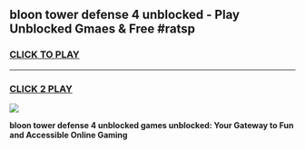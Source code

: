 
## bloon tower defense 4 unblocked - Play Unblocked Gmaes & Free #ratsp
<h3>
<a href="https://news.freeplayer.one?title=bloon_tower_defense_4_unblocked&ref=24F">CLICK TO PLAY</a></h3>
<hr>

<h3>
<a href="https://news.freeplayer.one?title=bloon_tower_defense_4_unblocked&ref=24F">CLICK 2 PLAY</a>
  
</h3>

<a href="https://news.freeplayer.one?title=bloon_tower_defense_4_unblocked&ref=24F/"><img src="https://clearcache.store/games.png"></a>


**bloon tower defense 4 unblocked games unblocked: Your Gateway to Fun and Accessible Online Gaming**
